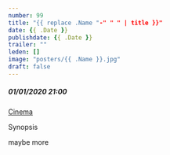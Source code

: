 ```yaml
---
number: 99
title: "{{ replace .Name "-" " " | title }}"
date: {{ .Date }}
publishdate: {{ .Date }}
trailer: ""
leden: [] 
image: "posters/{{ .Name }}.jpg"
draft: false
---
```


##### 01/01/2020 21:00

[Cinema](https://link)

Synopsis
<!--more-->
maybe more
